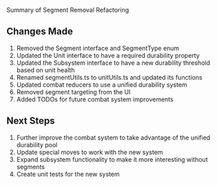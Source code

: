 Summary of Segment Removal Refactoring

## Changes Made

1. Removed the Segment interface and SegmentType enum
2. Updated the Unit interface to have a required durability property
3. Updated the Subsystem interface to have a new durability threshold based on unit health
4. Renamed segmentUtils.ts to unitUtils.ts and updated its functions
5. Updated combat reducers to use a unified durability system
6. Removed segment targeting from the UI
7. Added TODOs for future combat system improvements

## Next Steps

1. Further improve the combat system to take advantage of the unified durability pool
2. Update special moves to work with the new system
3. Expand subsystem functionality to make it more interesting without segments
4. Create unit tests for the new system
